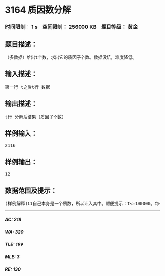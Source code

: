 # 3164 质因数分解   
### 时间限制： 1 s&nbsp;&nbsp;&nbsp;&nbsp;空间限制： 256000 KB&nbsp;&nbsp;&nbsp;&nbsp;题目等级： 黄金  
## 题目描述：  

<pre>
（多数据）给出t个数，求出它的质因子个数。数据没坑，难度降低。
</pre>
  
  
## 输入描述：  

<pre>
第一行 t之后t行 数据
</pre>
  
  
## 输出描述：  

<pre>
t行 分解后结果（质因子个数）
</pre>
  
  
## 样例输入：  

<pre>
2116
</pre>
  
  
## 样例输出：  

<pre>
12
</pre>
  
  
## 数据范围及提示：  

<pre>
(样例解释)11自己本身是一个质数，所以计入其中。顺便提示：t<=100000。每个数小于long long unsigned 呵呵
</pre>
  
  
***  

##### AC: 218  
##### WA: 320  
##### TLE: 169  
##### MLE: 3  
##### RE: 130  
